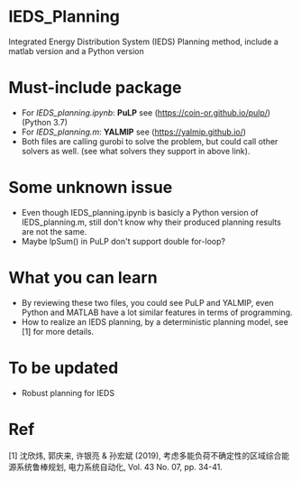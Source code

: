 # IEDS_Planning
 Integrated Energy Distribution System (IEDS) Planning method, include a matlab version and a Python version 
# Must-include package
 - For *IEDS_planning.ipynb*: **PuLP** see (https://coin-or.github.io/pulp/) (Python 3.7)
 - For *IEDS_planning.m*: **YALMIP** see (https://yalmip.github.io/)
 - Both files are calling gurobi to solve the problem, but could call other solvers as well. (see what solvers they support in above link).
# Some unknown issue
 - Even though IEDS_planning.ipynb is basicly a Python version of IEDS_planning.m, still don't know why their produced planning results are not the same.
 - Maybe lpSum() in PuLP don't support double for-loop?
# What you can learn
 - By reviewing these two files, you could see PuLP and YALMIP, even Python and MATLAB have a lot similar features in terms of programming.
 - How to realize an IEDS planning, by a deterministic planning model, see [1] for more details.
# To be updated
 - Robust planning for IEDS
# Ref
[1] 沈欣炜, 郭庆来, 许银亮 & 孙宏斌 (2019), 考虑多能负荷不确定性的区域综合能源系统鲁棒规划, 电力系统自动化, Vol. 43 No. 07, pp. 34-41.
